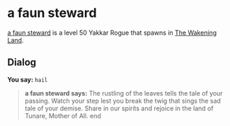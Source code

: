 # a faun steward



[a faun steward](/npc/119153) is a level 50 Yakkar Rogue that spawns in [The Wakening Land](/zone/119).



## Dialog

**You say:** `hail`



>**a faun steward says:** The rustling of the leaves tells the tale of your passing.  Watch your step lest you break the twig that sings the sad tale of your demise. Share in our spirits and rejoice in the land of Tunare, Mother of All.
end